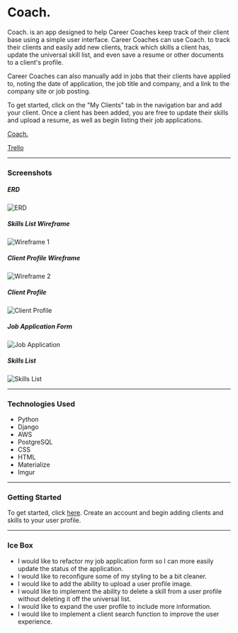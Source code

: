 # Coach.

Coach. is an app designed to help Career Coaches keep track of their client base using a simple user interface. Career Coaches can use Coach. to track their clients and easily add new clients, track which skills a client has, update the universal skill list, and even save a resume or other documents to a client's profile.

Career Coaches can also manually add in jobs that their clients have applied to, noting the date of application, the job title and company, and a link to the company site or job posting.

To get started, click on the "My Clients" tab in the navigation bar and add your client. Once a client has been added, you are free to update their skills and upload a resume, as well as begin listing their job applications.

[Coach.](https://careercoach.herokuapp.com/)

[Trello](https://trello.com/b/gYopotv7/career-coach-app)

----------------------------------------

### Screenshots

##### ERD
![ERD](https://i.imgur.com/c4zN8dB.png)

##### Skills List Wireframe
![Wireframe 1](https://i.imgur.com/wgoMT4h.png)

##### Client Profile Wireframe
![Wireframe 2](https://i.imgur.com/61YBdgz.png)

##### Client Profile
![Client Profile](https://i.imgur.com/dHmgWwy.png)

##### Job Application Form
![Job Application](https://i.imgur.com/mh9ac3P.png)

##### Skills List
![Skills List](https://i.imgur.com/qEuVhhh.png)

----------------------------------------

### Technologies Used

* Python
* Django
* AWS
* PostgreSQL
* CSS
* HTML
* Materialize
* Imgur

----------------------------------------

### Getting Started

To get started, click [here](https://careercoach.herokuapp.com/). Create an account and begin adding clients and skills to your user profile.

----------------------------------------

### Ice Box

* I would like to refactor my job application form so I can more easily update the status of the application.
* I would like to reconfigure some of my styling to be a bit cleaner.
* I would like to add the ability to upload a user profile image.
* I would like to implement the ability to delete a skill from a user profile without deleting it off the universal list.
* I would like to expand the user profile to include more information.
* I would like to implement a client search function to improve the user experience.


